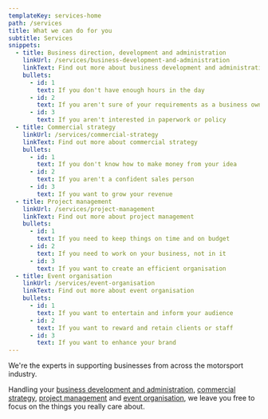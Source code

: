 ```yaml
---
templateKey: services-home
path: /services
title: What we can do for you
subtitle: Services
snippets: 
  - title: Business direction, development and administration
    linkUrl: /services/business-development-and-administration
    linkText: Find out more about business development and administration
    bullets: 
      - id: 1
        text: If you don't have enough hours in the day
      - id: 2
        text: If you aren't sure of your requirements as a business owner
      - id: 3
        text: If you aren't interested in paperwork or policy
  - title: Commercial strategy
    linkUrl: /services/commercial-strategy
    linkText: Find out more about commercial strategy
    bullets: 
      - id: 1
        text: If you don't know how to make money from your idea
      - id: 2
        text: If you aren't a confident sales person
      - id: 3
        text: If you want to grow your revenue
  - title: Project management
    linkUrl: /services/project-management
    linkText: Find out more about project management
    bullets: 
      - id: 1
        text: If you need to keep things on time and on budget
      - id: 2
        text: If you need to work on your business, not in it
      - id: 3
        text: If you want to create an efficient organisation
  - title: Event organisation
    linkUrl: /services/event-organisation
    linkText: Find out more about event organisation
    bullets: 
      - id: 1
        text: If you want to entertain and inform your audience
      - id: 2
        text: If you want to reward and retain clients or staff
      - id: 3
        text: If you want to enhance your brand
---
```


We're the experts in supporting businesses from across the motorsport industry.

Handling your [business development and administration](/services/business-development-and-administration), [commercial strategy](/services/commercial-strategy), [project management](/services/project-management) and [event organisation](/services/event-organisation), we leave you free to focus on the things you really care about.
